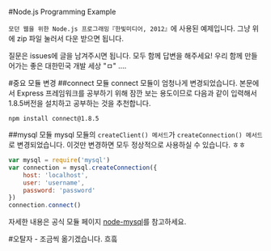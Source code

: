 #Node.js Programming Example

`모던 웹을 위한 Node.js 프로그래밍『한빛미디어, 2012』`에 사용된 예제입니다.
그냥 위에 zip 파일 눌러서 다운 받으면 됩니다.

질문은 issues에 글을 남겨주시면 됩니다.
모두 함께 답변을 해주세요!
우리 함께 만들어가는 좋은 대한민국 개발 세상 "ㅁ" ....

#중요 모듈 변경
##connect 모듈
connect 모듈이 엄청나게 변경되었습니다. 본문에서 Express 프레임워크를 공부하기 위해 잠깐 보는 용도이므로 다음과 같이 입력해서 1.8.5버전을 설치하고 공부하는 것을 추천합니다.

```shell
npm install connect@1.8.5
```

##mysql 모듈
mysql 모듈의 `createClient() 메서드`가 `createConnection() 메서드`로 변경되었습니다. 이것만 변경하면 모두 정상적으로 사용하실 수 있습니다. ㅎㅎ
```javascript
var mysql = require('mysql')
var connection = mysql.createConnection({
    host: 'localhost',
    user: 'username',
    password: 'password'
})
connection.connect()
```
자세한 내용은 공식 모듈 페이지 [node-mysql](https://github.com/felixge/node-mysql)를 참고하세요.

#오탈자 - 조금씩 옮기겠습니다. 흐흨
